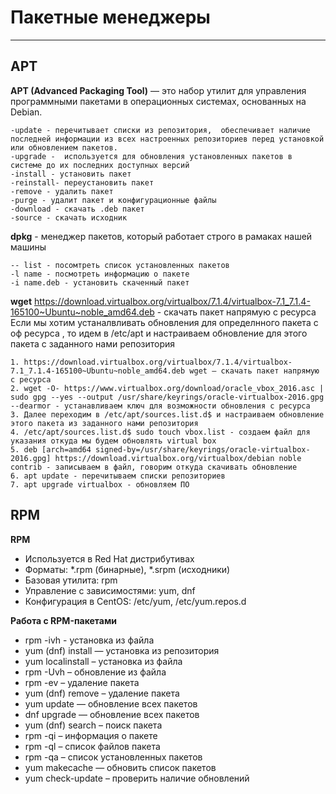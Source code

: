 # Пакетные менеджеры
_ _ _
## APT
__APT (Advanced Packaging Tool)__ — это набор утилит для управления программными пакетами в операционных системах, основанных на Debian.   
```
-update - перечитывает списки из репозитория,  обеспечивает наличие последней информации из всех настроенных репозиториев перед установкой или обновлением пакетов.
-upgrade -  используется для обновления установленных пакетов в системе до их последних доступных версий
-install - установить пакет
-reinstall- переустановить пакет
-remove - удалить пакет
-purge - удалит пакет и конфигурационные файлы
-download - скачать .deb пакет
-source - скачать исходник
```

__dpkg__ - менеджер пакетов, который работает строго в рамаках нашей машины
```
-- list - посомтреть список установленных пакетов
-l name - посмотреть информацию о пакете
-i name.deb - установить скаченный пакет
```

**wget** https://download.virtualbox.org/virtualbox/7.1.4/virtualbox-7.1_7.1.4-165100~Ubuntu~noble_amd64.deb - скачать пакет напрямую с ресурса   
Если мы хотим устаналвливать обновления для определнного пакета с оф ресурса , то идем в /etc/apt и настраиваем обновление для этого пакета с заданного нами репозитория
```
1. https://download.virtualbox.org/virtualbox/7.1.4/virtualbox-7.1_7.1.4-165100~Ubuntu~noble_amd64.deb wget — скачать пакет напрямую с ресурса
2. wget -O- https://www.virtualbox.org/download/oracle_vbox_2016.asc | sudo gpg --yes --output /usr/share/keyrings/oracle-virtualbox-2016.gpg --dearmor - устанавливаем ключ для возможности обновления с ресурса
3. Далее переходим в /etc/apt/sources.list.d$ и настраиваем обновление этого пакета из заданного нами репозитория
4. /etc/apt/sources.list.d$ sudo touch vbox.list - создаем файл для указания откуда мы будем обновлять virtual box
5. deb [arch=amd64 signed-by=/usr/share/keyrings/oracle-virtualbox-2016.gpg] https://download.virtualbox.org/virtualbox/debian noble contrib - записываем в файл, говорим откуда скачивать обновление
6. apt update - перечитываем списки репозиториев
7. apt upgrade virtualbox - обновляем ПО
```

## RPM
**RPM**
- Используется в Red Hat дистрибутивах
- Форматы: *.rpm (бинарные), *.srpm (исходники)
- Базовая утилита: rpm
- Управление с зависимостями: yum, dnf
- Конфигурация в CentOS: /etc/yum, /etc/yum.repos.d    

__Работа с RPM-пакетами__
- rpm -ivh <file> - установка из файла
- yum (dnf) install <package> — установка из репозитория
- yum localinstall <file> – установка из файла
- rpm -Uvh <file> – обновление из файла
- rpm -ev <package> – удаление пакета
- yum (dnf) remove <package> – удаление пакета
- yum update — обновление всех пакетов
- dnf upgrade — обновление всех пакетов
- yum (dnf) search – поиск пакета
- rpm -qi <package> – информация о пакете
- rpm -ql <package> – список файлов пакета
- rpm -qa – список установленных пакетов
- yum makecache — обновить список пакетов
- yum check-update – проверить наличие обновлений
